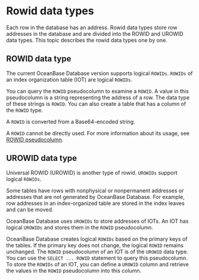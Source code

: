 # Rowid data types

Each row in the database has an address. Rowid data types store row addresses in the database and are divided into the ROWID and UROWID data types. This topic describes the rowid data types one by one.

## ROWID data type

The current OceanBase Database version supports logical `ROWIDs`. `ROWIDs` of an index organization table (IOT) are logical `ROWIDs`.

You can query the `ROWID` pseudocolumn to examine a `ROWID`. A value in this pseudocolumn is a string representing the address of a row. The data type of these strings is `ROWID`. You can also create a table that has a column of the `ROWID` type.

A `ROWID` is converted from a Base64-encoded string.

A `ROWID` cannot be directly used. For more information about its usage, see [ROWID pseudocolumn](../../2.pseudo-column-of-oracle-mode/6.rowid-pseudo-column-of-oracle-mode.md).

## UROWID data type

Universal ROWID (UROWID) is another type of rowid. `UROWIDs` support logical `ROWIDs`.

Some tables have rows with nonphysical or nonpermanent addresses or addresses that are not generated by OceanBase Database. For example, row addresses in an index-organized table are stored in the index leaves and can be moved.

OceanBase Database uses `UROWIDs` to store addresses of IOTs. An IOT has logical `UROWIDs` and stores them in the `ROWID` pseudocolumn.

OceanBase Database creates logical `ROWIDs` based on the primary keys of the tables. If the primary key does not change, the logical `ROWID` remains unchanged. The `ROWID` pseudocolumn of an IOT is of the `UROWID` data type. You can use the `SELECT ... ROWID` statement to query this pseudocolumn. To store the `ROWIDs` of an IOT, you can define a `UROWID` column and retrieve the values in the `ROWID` pseudocolumn into this column.
